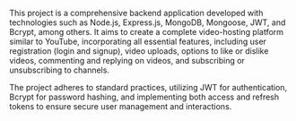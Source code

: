 This project is a comprehensive backend application developed with technologies such as Node.js, Express.js, MongoDB, Mongoose, JWT, and Bcrypt, among others. It aims to create a complete video-hosting platform similar to YouTube, incorporating all essential features, including user registration (login and signup), video uploads, options to like or dislike videos, commenting and replying on videos, and subscribing or unsubscribing to channels.

The project adheres to standard practices, utilizing JWT for authentication, Bcrypt for password hashing, and implementing both access and refresh tokens to ensure secure user management and interactions.